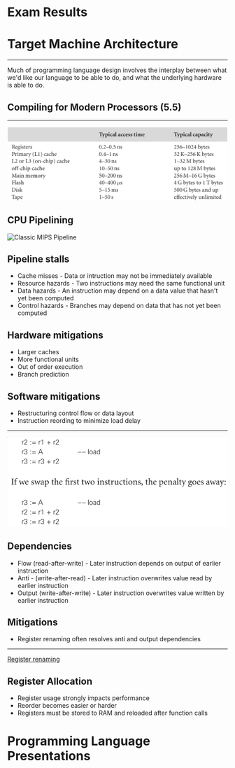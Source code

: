 Exam Results
============

Target Machine Architecture
===========================

---

Much of programming language design involves the interplay between what we'd like our language to be able to do, and what the underlying hardware is able to do.

Compiling for Modern Processors (5.5)
-------------------------------------

---

![Memory Hierarchy](figures/5-1.png)

CPU Pipelining
--------------

![Classic MIPS Pipeline](https://upload.wikimedia.org/wikipedia/commons/2/21/Fivestagespipeline.png)

Pipeline stalls
---------------

- Cache misses - Data or intruction may not be immediately available
- Resource hazards - Two instructions may need the same functional unit
- Data hazards - An instruction may depend on a data value that hasn't yet been computed
- Control hazards - Branches may  depend on data that has not yet been computed

Hardware mitigations
--------------------

- Larger caches
- More functional units
- Out of order execution
- Branch prediction

Software mitigations
--------------------

- Restructuring control flow or data layout
- Instruction reording to minimize load delay

---

![Filling a load delay slot](figures/5-15.png)

Dependencies
------------

- Flow (read-after-write) - Later instruction depends on output of earlier instruction
- Anti - (write-after-read) - Later instruction overwrites value read by earlier instruction
- Output (write-after-write) - Later instruction overwrites value written by earlier instruction

Mitigations
-----------

- Register renaming often resolves anti and output dependencies

---

[Register renaming](figures/5-16.png)

Register Allocation
-------------------

- Register usage strongly impacts performance
- Reorder becomes easier or harder
- Registers must be stored to RAM and reloaded after function calls

Programming Language Presentations
==================================
